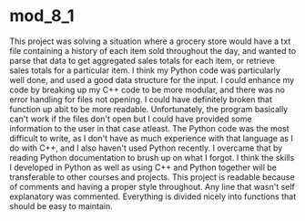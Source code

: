 # mod_8_1

This project was solving a situation where a grocery store would have a txt file containing a history of each item sold throughout the day, and wanted to parse that data to get aggregated sales totals for each item, or retrieve sales totals for a particular item. I think my Python code was particularly well done, and used a good data structure for the input. I could enhance my code by breaking up my C++ code to be more modular, and there was no error handling for files not opening. I could have definitely broken that function up abit to be more readable. Unfortunately, the program basically can't work if the files don't open but I could have provided some information to the user in that case atleast. The Python code was the most difficult to write, as I don't have as much experience with that language as I do with C++, and I also haven't used Python recently. I overcame that by reading Python documentation to brush up on what I forgot. I think the skills I developed in Python as well as using C++ and Python together will be transferable to other courses and projects. This project is readable because of comments and having a proper style throughout. Any line that wasn't self explanatory was commented. Everything is divided nicely into functions that should be easy to maintain.
